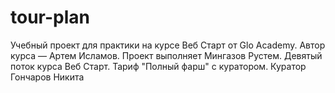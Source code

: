 # tour-plan

Учебный проект для практики на курсе Веб Старт от Glo Academy. Автор курса — Артем Исламов.
Проект выполняет
Мингазов Рустем. Девятый поток курса Веб Старт. Тариф "Полный фарш" с куратором.
Куратор
Гончаров Никита
